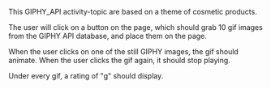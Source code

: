 This GIPHY_API activity-topic are based on a theme of cosmetic products.

The user will click on a button on the page, which should grab 10 gif images from the GIPHY API database, and place them on the page.

When the user clicks on one of the still GIPHY images, the gif should animate. When the user clicks the gif again, it should stop playing.

Under every gif, a rating of "g" should display.

